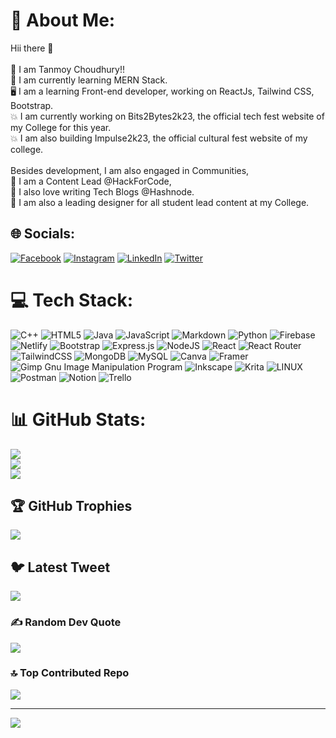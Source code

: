 # 💫 About Me:
Hii there 👋<br><br>👤 I am Tanmoy Choudhury!!<br>🎯 I am currently learning MERN Stack.<br>🖥️ I am a learning Front-end developer, working on ReactJs, Tailwind CSS, Bootstrap.<br>💥 I am currently working on Bits2Bytes2k23, the official tech fest website of my College for this year.<br>💥 I am also building Impulse2k23, the official cultural fest website of my college.<br><br>Besides development, I am also engaged in Communities,<br>🎤 I am a Content Lead @HackForCode,<br>📃 I also love writing Tech Blogs @Hashnode.<br>🌟 I am also a leading designer for all student lead content at my College.


## 🌐 Socials:
[![Facebook](https://img.shields.io/badge/Facebook-%231877F2.svg?logo=Facebook&logoColor=white)](https://facebook.com/tanmoy.choudhury.12979) [![Instagram](https://img.shields.io/badge/Instagram-%23E4405F.svg?logo=Instagram&logoColor=white)](https://instagram.com/tanmoy_og) [![LinkedIn](https://img.shields.io/badge/LinkedIn-%230077B5.svg?logo=linkedin&logoColor=white)](https://linkedin.com/in/tanmoy-choudhury) [![Twitter](https://img.shields.io/badge/Twitter-%231DA1F2.svg?logo=Twitter&logoColor=white)](https://twitter.com/tanmoy_OG) 

# 💻 Tech Stack:
![C++](https://img.shields.io/badge/c++-%2300599C.svg?style=flat&logo=c%2B%2B&logoColor=white) ![HTML5](https://img.shields.io/badge/html5-%23E34F26.svg?style=flat&logo=html5&logoColor=white) ![Java](https://img.shields.io/badge/java-%23ED8B00.svg?style=flat&logo=java&logoColor=white) ![JavaScript](https://img.shields.io/badge/javascript-%23323330.svg?style=flat&logo=javascript&logoColor=%23F7DF1E) ![Markdown](https://img.shields.io/badge/markdown-%23000000.svg?style=flat&logo=markdown&logoColor=white) ![Python](https://img.shields.io/badge/python-3670A0?style=flat&logo=python&logoColor=ffdd54) ![Firebase](https://img.shields.io/badge/firebase-%23039BE5.svg?style=flat&logo=firebase) ![Netlify](https://img.shields.io/badge/netlify-%23000000.svg?style=flat&logo=netlify&logoColor=#00C7B7) ![Bootstrap](https://img.shields.io/badge/bootstrap-%23563D7C.svg?style=flat&logo=bootstrap&logoColor=white) ![Express.js](https://img.shields.io/badge/express.js-%23404d59.svg?style=flat&logo=express&logoColor=%2361DAFB) ![NodeJS](https://img.shields.io/badge/node.js-6DA55F?style=flat&logo=node.js&logoColor=white) ![React](https://img.shields.io/badge/react-%2320232a.svg?style=flat&logo=react&logoColor=%2361DAFB) ![React Router](https://img.shields.io/badge/React_Router-CA4245?style=flat&logo=react-router&logoColor=white) ![TailwindCSS](https://img.shields.io/badge/tailwindcss-%2338B2AC.svg?style=flat&logo=tailwind-css&logoColor=white) ![MongoDB](https://img.shields.io/badge/MongoDB-%234ea94b.svg?style=flat&logo=mongodb&logoColor=white) ![MySQL](https://img.shields.io/badge/mysql-%2300f.svg?style=flat&logo=mysql&logoColor=white) ![Canva](https://img.shields.io/badge/Canva-%2300C4CC.svg?style=flat&logo=Canva&logoColor=white) ![Framer](https://img.shields.io/badge/Framer-black?style=flat&logo=framer&logoColor=blue) ![Gimp Gnu Image Manipulation Program](https://img.shields.io/badge/Gimp-657D8B?style=flat&logo=gimp&logoColor=FFFFFF) ![Inkscape](https://img.shields.io/badge/Inkscape-e0e0e0?style=flat&logo=inkscape&logoColor=080A13) ![Krita](https://img.shields.io/badge/Krita-203759?style=flat&logo=krita&logoColor=EEF37B) ![LINUX](https://img.shields.io/badge/Linux-FCC624?style=flat&logo=linux&logoColor=black) ![Postman](https://img.shields.io/badge/Postman-FF6C37?style=flat&logo=postman&logoColor=white) ![Notion](https://img.shields.io/badge/Notion-%23000000.svg?style=flat&logo=notion&logoColor=white) ![Trello](https://img.shields.io/badge/Trello-%23026AA7.svg?style=flat&logo=Trello&logoColor=white)
# 📊 GitHub Stats:
![](https://github-readme-stats.vercel.app/api?username=tanmoy-OG&theme=tokyonight&hide_border=false&include_all_commits=true&count_private=true)<br/>
![](https://github-readme-streak-stats.herokuapp.com/?user=tanmoy-OG&theme=tokyonight&hide_border=false)<br/>
![](https://github-readme-stats.vercel.app/api/top-langs/?username=tanmoy-OG&theme=tokyonight&hide_border=false&include_all_commits=true&count_private=true&layout=compact)

## 🏆 GitHub Trophies
![](https://github-profile-trophy.vercel.app/?username=tanmoy-OG&theme=tokyonight&no-frame=false&no-bg=false&margin-w=4)

## 🐦 Latest Tweet
[![](https://gtce.itsvg.in/api?username=tanmoy_OG)](https://github.com/VishwaGauravIn/github-twitter-card-embed)

### ✍️ Random Dev Quote
![](https://quotes-github-readme.vercel.app/api?type=vetical&theme=tokyonight)

### 🔝 Top Contributed Repo
![](https://github-contributor-stats.vercel.app/api?username=tanmoy-OG&limit=5&theme=tokyonight&combine_all_yearly_contributions=true)

---
[![](https://visitcount.itsvg.in/api?id=tanmoy-OG&icon=2&color=11)](https://visitcount.itsvg.in)

<!-- Proudly created with GPRM ( https://gprm.itsvg.in ) -->
